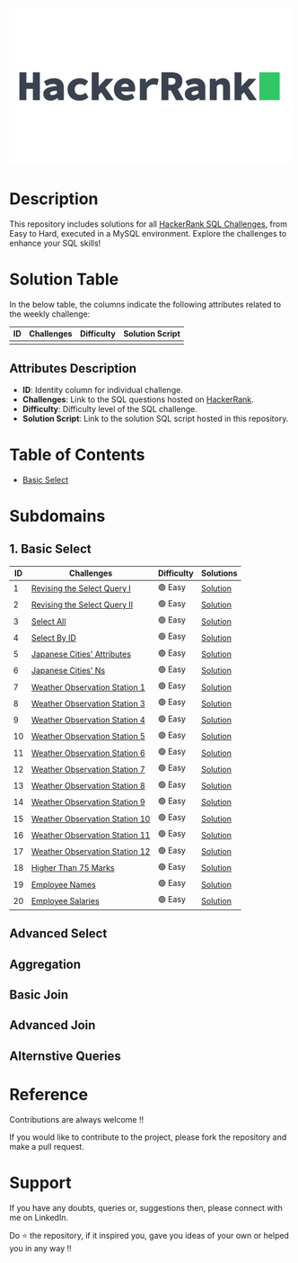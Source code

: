 [![HackerRank](https://github.com/Kishan0705/Kishan-SQL-Portfolio/blob/d76c461dead9918c43ccd6bb73074cf9b9f79762/Hacker_Rank_Solutions/assets/Hacker%20Rank%20PNG.png?raw=true)](https://www.hackerrank.com/profile/kishan070503)

# Description 

This repository includes solutions for all [HackerRank SQL Challenges](https://www.hackerrank.com/domains/sql), from Easy to Hard, executed in a MySQL environment. Explore the challenges to enhance your SQL skills!

# Solution Table

In the below table, the columns indicate the following attributes related to the weekly challenge:


| ID | Challenges | Difficulty | Solution Script |
|----|------------|------------|------------------|
|    |            |            |                  |

## Attributes Description

- **ID**: Identity column for individual challenge.
- **Challenges**: Link to the SQL questions hosted on [HackerRank](https://www.hackerrank.com/domains/sql).
- **Difficulty**: Difficulty level of the SQL challenge.
- **Solution Script**: Link to the solution SQL script hosted in this repository.

# Table of Contents

- [Basic Select](https://github.com/Kishan0705/Kishan-SQL-Portfolio/blob/main/Hacker_Rank_Solutions/README.md#1-basic-select)




# Subdomains

## 1. Basic Select

| ID  | Challenges                                | Difficulty | Solutions                                                                                                                         |
| --- | ----------------------------------------- | ---------- | --------------------------------------------------------------------------------------------------------------------------------- |
| 1   | [Revising the Select Query I](https://www.hackerrank.com/challenges/revising-the-select-query/problem?isFullScreen=true) | 🟢 Easy     | [Solution](https://github.com/Kishan0705/Kishan-SQL-Portfolio/blob/5d0158cfd8965fd678127b27cbf6c9c33c99898a/Hacker_Rank_Solutions/01%20-%20Basic%20Select/1-select-by-Id.md) |
| 2   | [Revising the Select Query II](https://www.hackerrank.com/challenges/revising-the-select-query-2/problem?isFullScreen=true) | 🟢 Easy     | [Solution](https://github.com/Kishan0705/Kishan-SQL-Portfolio/blob/5d0158cfd8965fd678127b27cbf6c9c33c99898a/Hacker_Rank_Solutions/01%20-%20Basic%20Select/2-%20Revision%20the%20select%20query%20I.md) |
| 3   | [Select All](https://www.hackerrank.com/challenges/select-all-sql/problem?isFullScreen=true)  | 🟢 Easy     | [Solution](https://github.com/Kishan0705/Kishan-SQL-Portfolio/blob/5d0158cfd8965fd678127b27cbf6c9c33c99898a/Hacker_Rank_Solutions/01%20-%20Basic%20Select/3%20-%20Revision%20the%20select%20query%20II.md)  |
| 4   | [Select By ID](https://www.hackerrank.com/challenges/select-by-id/problem?isFullScreen=true) | 🟢 Easy     | [Solution](https://github.com/Kishan0705/Kishan-SQL-Portfolio/blob/5d0158cfd8965fd678127b27cbf6c9c33c99898a/Hacker_Rank_Solutions/01%20-%20Basic%20Select/4%20-SELECT%20ALL%20.md) |
| 5   | [Japanese Cities' Attributes](https://www.hackerrank.com/challenges/japanese-cities-attributes/problem?isFullScreen=true) | 🟢 Easy     | [Solution](https://github.com/Kishan0705/Kishan-SQL-Portfolio/blob/5d0158cfd8965fd678127b27cbf6c9c33c99898a/Hacker_Rank_Solutions/01%20-%20Basic%20Select/5%20-%20Japanese%20cities%20attributes.md) |
| 6   | [Japanese Cities' Ns](https://www.hackerrank.com/challenges/japanese-cities-name/problem?isFullScreen=true) | 🟢 Easy     | [Solution](https://github.com/Kishan0705/Kishan-SQL-Portfolio/blob/5d0158cfd8965fd678127b27cbf6c9c33c99898a/Hacker_Rank_Solutions/01%20-%20Basic%20Select/6%20-%20Japanese%20cities%20names.md) |
| 7   | [Weather Observation Station 1](https://www.hackerrank.com/challenges/weather-observation-station-1/problem?isFullScreen=true) | 🟢 Easy     | [Solution](https://github.com/Kishan0705/Kishan-SQL-Portfolio/blob/5d0158cfd8965fd678127b27cbf6c9c33c99898a/Hacker_Rank_Solutions/01%20-%20Basic%20Select/7%20-%20Weather%20Observation%20Station%201.md) |
| 8   | [Weather Observation Station 3](https://www.hackerrank.com/challenges/weather-observation-station-3/problem?isFullScreen=true) | 🟢 Easy     | [Solution](https://github.com/Kishan0705/Kishan-SQL-Portfolio/blob/5d0158cfd8965fd678127b27cbf6c9c33c99898a/Hacker_Rank_Solutions/01%20-%20Basic%20Select/8%20-%20Weather%20Observation%20Station%203.md)  |
| 9   | [Weather Observation Station 4](https://www.hackerrank.com/challenges/weather-observation-station-4/problem?isFullScreen=true) | 🟢 Easy     | [Solution](https://github.com/Kishan0705/Kishan-SQL-Portfolio/blob/5d0158cfd8965fd678127b27cbf6c9c33c99898a/Hacker_Rank_Solutions/01%20-%20Basic%20Select/9%20-%20Weather%20Observation%20Station%204.md) |
| 10  | [Weather Observation Station 5](https://www.hackerrank.com/challenges/weather-observation-station-5/problem?isFullScreen=true) | 🟢 Easy     | [Solution](https://github.com/Kishan0705/Kishan-SQL-Portfolio/blob/5d0158cfd8965fd678127b27cbf6c9c33c99898a/Hacker_Rank_Solutions/01%20-%20Basic%20Select/10%20-%20%20Weather%20Observation%20Station%205.md) |
| 11  | [Weather Observation Station 6](https://www.hackerrank.com/challenges/weather-observation-station-6/problem?isFullScreen=true) | 🟢 Easy     | [Solution](https://github.com/Kishan0705/Kishan-SQL-Portfolio/blob/5d0158cfd8965fd678127b27cbf6c9c33c99898a/Hacker_Rank_Solutions/01%20-%20Basic%20Select/11%20-%20%20Weather%20Observation%20Station%206.md) |
| 12  | [Weather Observation Station 7](https://www.hackerrank.com/challenges/weather-observation-station-7/problem?isFullScreen=true) | 🟢 Easy     | [Solution](https://github.com/Kishan0705/Kishan-SQL-Portfolio/blob/5d0158cfd8965fd678127b27cbf6c9c33c99898a/Hacker_Rank_Solutions/01%20-%20Basic%20Select/12%20-%20Weather%20Observation%20Station%207.md) |
| 13  | [Weather Observation Station 8](https://www.hackerrank.com/challenges/weather-observation-station-8/problem?isFullScreen=true) | 🟢 Easy     | [Solution](https://github.com/Kishan0705/Kishan-SQL-Portfolio/blob/5d0158cfd8965fd678127b27cbf6c9c33c99898a/Hacker_Rank_Solutions/01%20-%20Basic%20Select/13%20-%20Weather%20Observation%20Station%208.md) |
| 14  | [Weather Observation Station 9](https://www.hackerrank.com/challenges/weather-observation-station-9/problem?isFullScreen=true) | 🟢 Easy     | [Solution](https://github.com/Kishan0705/Kishan-SQL-Portfolio/blob/5d0158cfd8965fd678127b27cbf6c9c33c99898a/Hacker_Rank_Solutions/01%20-%20Basic%20Select/14%20-%20%20Weather%20Observation%20Station%209.md) |
| 15  | [Weather Observation Station 10](https://www.hackerrank.com/challenges/weather-observation-station-10/problem?isFullScreen=true) | 🟢 Easy     | [Solution](https://github.com/Kishan0705/Kishan-SQL-Portfolio/blob/5d0158cfd8965fd678127b27cbf6c9c33c99898a/Hacker_Rank_Solutions/01%20-%20Basic%20Select/15%20-%20Weather%20Observation%20Station%2010.md) |
| 16  | [Weather Observation Station 11](https://www.hackerrank.com/challenges/weather-observation-station-11/problem?isFullScreen=true) | 🟢 Easy     | [Solution](https://github.com/Kishan0705/Kishan-SQL-Portfolio/blob/5d0158cfd8965fd678127b27cbf6c9c33c99898a/Hacker_Rank_Solutions/01%20-%20Basic%20Select/16%20-%20Weather%20Observation%20Station%2011.md) |
| 17  | [Weather Observation Station 12](https://www.hackerrank.com/challenges/weather-observation-station-12/problem?isFullScreen=true) | 🟢 Easy     | [Solution](https://github.com/Kishan0705/Kishan-SQL-Portfolio/blob/5d0158cfd8965fd678127b27cbf6c9c33c99898a/Hacker_Rank_Solutions/01%20-%20Basic%20Select/17%20-%20Weather%20Observation%20Station%2012.md) |
| 18  | [Higher Than 75 Marks](https://www.hackerrank.com/challenges/more-than-75-marks/problem?isFullScreen=true) | 🟢 Easy     | [Solution](https://github.com/Kishan0705/Kishan-SQL-Portfolio/blob/5d0158cfd8965fd678127b27cbf6c9c33c99898a/Hacker_Rank_Solutions/01%20-%20Basic%20Select/18%20-%20Higher%20Than%2075%20Marks.md) |
| 19  | [Employee Names](https://www.hackerrank.com/challenges/name-of-employees/problem?isFullScreen=true) | 🟢 Easy     | [Solution](https://github.com/Kishan0705/Kishan-SQL-Portfolio/blob/5d0158cfd8965fd678127b27cbf6c9c33c99898a/Hacker_Rank_Solutions/01%20-%20Basic%20Select/19%20-%20Employee%20Names.md) |
| 20  | [Employee Salaries](https://www.hackerrank.com/challenges/salary-of-employees/problem?isFullScreen=true) | 🟢 Easy     | [Solution](https://github.com/Kishan0705/Kishan-SQL-Portfolio/blob/5d0158cfd8965fd678127b27cbf6c9c33c99898a/Hacker_Rank_Solutions/01%20-%20Basic%20Select/20%20-%20%20Employee%20Salaries.md) |

## Advanced Select 

## Aggregation 

## Basic Join 

## Advanced Join 

## Alternstive Queries 


# Reference 

Contributions are always welcome !!

If you would like to contribute to the project, please fork the repository and make a pull request.


# Support 

If you have any doubts, queries or, suggestions then, please connect with me on LinkedIn.

Do ⭐ the repository, if it inspired you, gave you ideas of your own or helped you in any way !!










